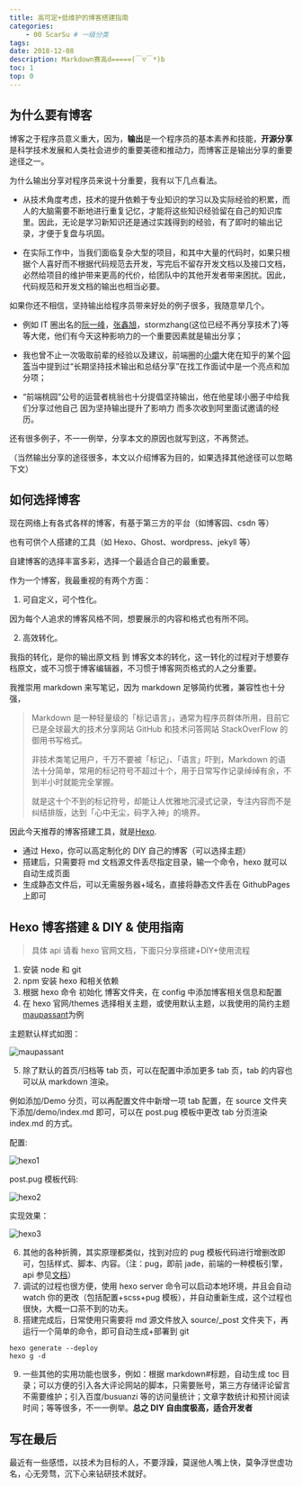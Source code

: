 ```yaml
---
title: 高可定+低维护的博客搭建指南
categories:
    - 00 ScarSu # 一级分类
tags:
date: 2018-12-08
description: Markdown赛高d=====(￣▽￣*)b
toc: 1
top: 0
---
```


## 为什么要有博客

博客之于程序员意义重大，因为，**输出**是一个程序员的基本素养和技能，**开源分享**是科学技术发展和人类社会进步的重要美德和推动力，而博客正是输出分享的重要途径之一。

为什么输出分享对程序员来说十分重要，我有以下几点看法。

-   从技术角度考虑，技术的提升依赖于专业知识的学习以及实际经验的积累，而人的大脑需要不断地进行重复记忆，才能将这些知识经验留在自己的知识库里。因此，无论是学习新知识还是通过实践得到的经验，有了即时的输出记录，才便于复盘与巩固。

-   在实际工作中，当我们面临复杂大型的项目，和其中大量的代码时，如果只根据个人喜好而不根据代码规范去开发，写完后不留存开发文档以及接口文档，必然给项目的维护带来更高的代价，给团队中的其他开发者带来困扰。因此，代码规范和开发文档的输出也相当必要。

如果你还不相信，坚持输出给程序员带来好处的例子很多，我随意举几个。

-   例如 IT 圈出名的[阮一峰](http://www.ruanyifeng.com)，[张鑫旭](https://www.zhangxinxu.com/)，stormzhang(这位已经不再分享技术了)等等大佬，他们有今天这种影响力的一个重要因素就是输出分享；

-   我也曾不止一次吸取前辈的经验以及建议，前端圈的[小爝](https://www.zhihu.com/people/xiao-jue-83/activities)大佬在知乎的某个[回答](https://www.zhihu.com/question/301802742/answer/528508203)当中提到过“长期坚持技术输出和总结分享”在找工作面试中是一个亮点和加分项；

-   “前端桃园”公号的运营者桃翁也十分提倡坚持输出，他在他星球小圈子中给我们分享过他自己 因为坚持输出提升了影响力 而多次收到阿里面试邀请的经历。

还有很多例子，不一一例举，分享本文的原因也就写到这，不再赘述。

（当然输出分享的途径很多，本文以介绍博客为目的，如果选择其他途径可以忽略下文）

## 如何选择博客

现在网络上有各式各样的博客，有基于第三方的平台（如博客园、csdn 等）

也有可供个人搭建的工具（如 Hexo、Ghost、wordpress、jekyll 等）

自建博客的选择丰富多彩，选择一个最适合自己的最重要。

作为一个博客，我最重视的有两个方面：

1. 可自定义，可个性化。

因为每个人追求的博客风格不同，想要展示的内容和格式也有所不同。

2. 高效转化。

我指的转化，是你的输出原文档 到 博客文本的转化，这一转化的过程对于想要存档原文，或不习惯于博客编辑器，不习惯于博客网页格式的人之分重要。

我推崇用 markdown 来写笔记，因为 markdown 足够简约优雅，兼容性也十分强，

> Markdown 是一种轻量级的「标记语言」，通常为程序员群体所用，目前它已是全球最大的技术分享网站 GitHub 和技术问答网站 StackOverFlow 的御用书写格式。
>
> 非技术类笔记用户，千万不要被「标记」、「语言」吓到，Markdown 的语法十分简单，常用的标记符号不超过十个，用于日常写作记录绰绰有余，不到半小时就能完全掌握。
>
> 就是这十个不到的标记符号，却能让人优雅地沉浸式记录，专注内容而不是纠结排版，达到「心中无尘，码字入神」的境界。

因此今天推荐的博客搭建工具，就是[Hexo](https://hexo.io).

-   通过 Hexo，你可以高定制化的 DIY 自己的博客（可以选择主题）
-   搭建后，只需要将 md 文档源文件丢尽指定目录，输一个命令，hexo 就可以自动生成页面
-   生成静态文件后，可以无需服务器+域名，直接将静态文件丢在 GithubPages 上即可

## Hexo 博客搭建 & DIY & 使用指南

> 具体 api 请看 hexo 官网文档，下面只分享搭建+DIY+使用流程

1. 安装 node 和 git
2. npm 安装 hexo 和相关依赖
3. 根据 hexo 命令 初始化 博客文件夹，在 config 中添加博客相关信息和配置
4. 在 hexo 官网/themes 选择相关主题，或使用默认主题，以我使用的简约主题[maupassant](https://github.com/tufu9441/maupassant-hexo)为例

主题默认样式如图：

![maupassant](/images/maupassant.jpg)

5. 除了默认的首页/归档等 tab 页，可以在配置中添加更多 tab 页，tab 的内容也可以从 markdown 渲染。

例如添加/Demo 分页，可以再配置文件中新增一项 tab 配置，在 source 文件夹下添加/demo/index.md 即可，可以在 post.pug 模板中更改 tab 分页渲染 index.md 的方式。

配置:

![hexo1](/images/hexo1.jpg)

post.pug 模板代码:

![hexo2](/images/hexo2.jpg)

实现效果：

![hexo3](/images/hexo3.jpg)

6. 其他的各种折腾，其实原理都类似，找到对应的 pug 模板代码进行增删改即可，包括样式、脚本、内容。（注：pug，即前 jade，前端的一种模板引擎，api 参见[文档](https://pugjs.org)）
7. 调试的过程也很方便，使用 hexo server 命令可以启动本地环境，并且会自动 watch 你的更改（包括配置+scss+pug 模板），并自动重新生成，这个过程也很快，大概一口茶不到的功夫。
8. 搭建完成后，日常使用只需要将 md 源文件放入 source/\_post 文件夹下，再运行一个简单的命令，即可自动生成+部署到 git

```
hexo generate --deploy
hexo g -d
```

9. 一些其他的实用功能也很多，例如：根据 markdown#标题，自动生成 toc 目录；可以方便的引入各大评论网站的脚本，只需要账号，第三方存储评论留言不需要维护；引入百度/busuanzi 等的访问量统计；文章字数统计和预计阅读时间；等等很多，不一一例举。**总之 DIY 自由度极高，适合开发者**

## 写在最后

最近有一些感悟，以技术为目标的人，不要浮躁，莫逞他人嘴上快，莫争浮世虚功名，心无旁骛，沉下心来钻研技术就好。
